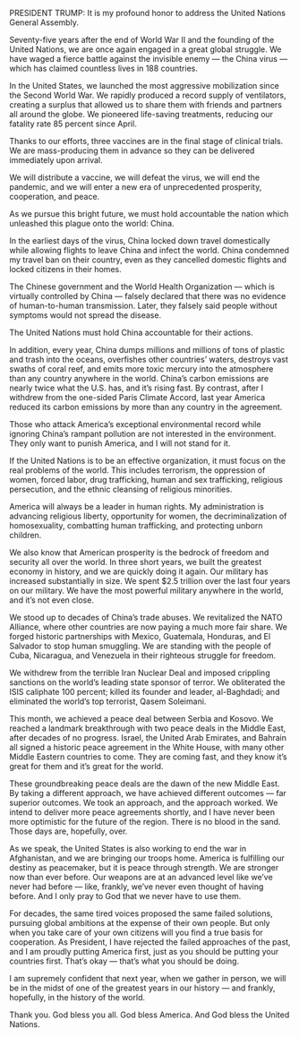 PRESIDENT TRUMP: It is my profound honor to address the United Nations General Assembly.

Seventy-five years after the end of World War II and the founding of the United Nations, we are once again engaged in a great global struggle. We have waged a fierce battle against the invisible enemy — the China virus — which has claimed countless lives in 188 countries.

In the United States, we launched the most aggressive mobilization since the Second World War. We rapidly produced a record supply of ventilators, creating a surplus that allowed us to share them with friends and partners all around the globe. We pioneered life-saving treatments, reducing our fatality rate 85 percent since April.

Thanks to our efforts, three vaccines are in the final stage of clinical trials. We are mass-producing them in advance so they can be delivered immediately upon arrival.

We will distribute a vaccine, we will defeat the virus, we will end the pandemic, and we will enter a new era of unprecedented prosperity, cooperation, and peace.

As we pursue this bright future, we must hold accountable the nation which unleashed this plague onto the world: China.

In the earliest days of the virus, China locked down travel domestically while allowing flights to leave China and infect the world. China condemned my travel ban on their country, even as they cancelled domestic flights and locked citizens in their homes.

The Chinese government and the World Health Organization — which is virtually controlled by China — falsely declared that there was no evidence of human-to-human transmission. Later, they falsely said people without symptoms would not spread the disease.

The United Nations must hold China accountable for their actions.

In addition, every year, China dumps millions and millions of tons of plastic and trash into the oceans, overfishes other countries’ waters, destroys vast swaths of coral reef, and emits more toxic mercury into the atmosphere than any country anywhere in the world. China’s carbon emissions are nearly twice what the U.S. has, and it’s rising fast. By contrast, after I withdrew from the one-sided Paris Climate Accord, last year America reduced its carbon emissions by more than any country in the agreement.

Those who attack America’s exceptional environmental record while ignoring China’s rampant pollution are not interested in the environment. They only want to punish America, and I will not stand for it.

If the United Nations is to be an effective organization, it must focus on the real problems of the world. This includes terrorism, the oppression of women, forced labor, drug trafficking, human and sex trafficking, religious persecution, and the ethnic cleansing of religious minorities.

America will always be a leader in human rights. My administration is advancing religious liberty, opportunity for women, the decriminalization of homosexuality, combatting human trafficking, and protecting unborn children.

We also know that American prosperity is the bedrock of freedom and security all over the world. In three short years, we built the greatest economy in history, and we are quickly doing it again. Our military has increased substantially in size. We spent $2.5 trillion over the last four years on our military. We have the most powerful military anywhere in the world, and it’s not even close.

We stood up to decades of China’s trade abuses. We revitalized the NATO Alliance, where other countries are now paying a much more fair share. We forged historic partnerships with Mexico, Guatemala, Honduras, and El Salvador to stop human smuggling. We are standing with the people of Cuba, Nicaragua, and Venezuela in their righteous struggle for freedom.

We withdrew from the terrible Iran Nuclear Deal and imposed crippling sanctions on the world’s leading state sponsor of terror. We obliterated the ISIS caliphate 100 percent; killed its founder and leader, al-Baghdadi; and eliminated the world’s top terrorist, Qasem Soleimani.

This month, we achieved a peace deal between Serbia and Kosovo. We reached a landmark breakthrough with two peace deals in the Middle East, after decades of no progress. Israel, the United Arab Emirates, and Bahrain all signed a historic peace agreement in the White House, with many other Middle Eastern countries to come. They are coming fast, and they know it’s great for them and it’s great for the world.

These groundbreaking peace deals are the dawn of the new Middle East. By taking a different approach, we have achieved different outcomes — far superior outcomes. We took an approach, and the approach worked. We intend to deliver more peace agreements shortly, and I have never been more optimistic for the future of the region. There is no blood in the sand. Those days are, hopefully, over.

As we speak, the United States is also working to end the war in Afghanistan, and we are bringing our troops home. America is fulfilling our destiny as peacemaker, but it is peace through strength. We are stronger now than ever before. Our weapons are at an advanced level like we’ve never had before — like, frankly, we’ve never even thought of having before. And I only pray to God that we never have to use them.

For decades, the same tired voices proposed the same failed solutions, pursuing global ambitions at the expense of their own people. But only when you take care of your own citizens will you find a true basis for cooperation. As President, I have rejected the failed approaches of the past, and I am proudly putting America first, just as you should be putting your countries first. That’s okay — that’s what you should be doing.

I am supremely confident that next year, when we gather in person, we will be in the midst of one of the greatest years in our history — and frankly, hopefully, in the history of the world.

Thank you. God bless you all. God bless America. And God bless the United Nations.
